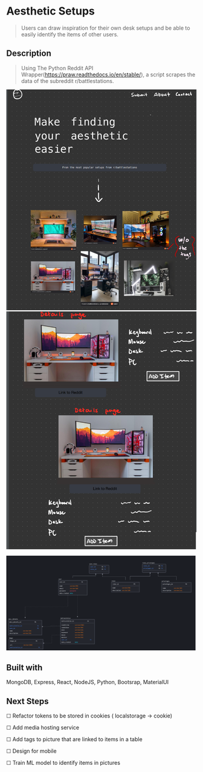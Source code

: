 
# Aesthetic Setups
>  Users can draw inspiration for their own desk setups and be able to easily identify the items of other users.

## Description
> Using The Python Reddit API Wrapper(https://praw.readthedocs.io/en/stable/), a script scrapes the data of the subreddit r/battlestations. 

![](public/images/wireframe1.png)
![](public/images/wireframe2.png)

![](public/images/erd.png)

## Built with
MongoDB, Express, React, NodeJS, Python, Bootsrap, MaterialUI

## Next Steps
☐ Refactor tokens to be stored in cookies ( localstorage -> cookie)

☐ Add media hosting service

☐ Add tags to picture that are linked to items in a table

☐ Design for mobile

☐ Train ML model to identify items in pictures